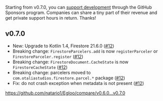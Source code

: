 Starting from v0.7.0, you can [support development](https://github.com/sponsors/natario1) through the GitHub Sponsors program. 
Companies can share a tiny part of their revenue and get private support hours in return. Thanks!

## v0.7.0

- New: Upgrade to Kotlin 1.4, Firestore 21.6.0 ([#12][12])
- Breaking change: `FirestoreParcelers.add` is now `registerParceler` or `FirestoreParceler.register` ([#12][12])
- Breaking change: `FirestoreDocument.CacheState` is now `FirestoreCacheState` ([#12][12])
- Breaking change: parcelers moved to `com.otaliastudios.firestore.parcel.*` package ([#12][12])
- Fix: do not crash exception when metadata is not present ([#12][12])

<https://github.com/natario1/Egloo/compare/v0.6.0...v0.7.0>

[natario1]: https://github.com/natario1

[12]: https://github.com/natario1/Firestore/pull/12
